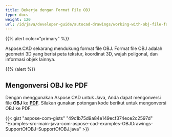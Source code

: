 ```yaml
---
title: Bekerja dengan Format File OBJ
type: docs
weight: 120
url: /id/java/developer-guide/autocad-drawings/working-with-obj-file-format/
---
```


{{% alert color="primary" %}}

Aspose.CAD sekarang mendukung format file OBJ. Format file OBJ adalah geometri 3D yang berisi peta tekstur, koordinat 3D, wajah poligonal, dan informasi objek lainnya.

{{% /alert %}}

## **Mengonversi OBJ ke PDF**

Dengan menggunakan Aspose.CAD untuk Java, Anda dapat mengonversi file **OBJ** ke [**PDF**](https://docs.fileformat.com/pdf/). Silakan gunakan potongan kode berikut untuk mengonversi OBJ ke PDF.

{{< gist "aspose-com-gists" "49c1b75d9a84e149ecf374ece2c2597d" "Examples-src-main-java-com-aspose-cad-examples-OBJDrawings-SupportOfOBJ-SupportOfOBJ.java" >}}
